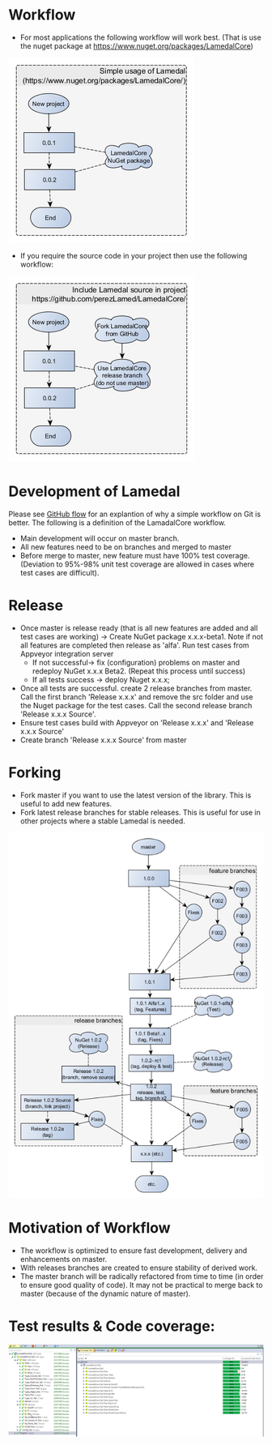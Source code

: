 # Workflow
* For most applications the following workflow will work best. (That is use the nuget package at https://www.nuget.org/packages/LamedalCore)

![Kiku](/src/Designs/Lamedal_Usage_Workflow1.png)

* If you require the source code in your project then use the following workflow:

![Kiku](/src/Designs/Lamedal_Usage_Workflow2.png)

# Development of Lamedal
Please see [GitHub flow](http://scottchacon.com/2011/08/31/github-flow.html) for an explantion of why a simple workflow on Git is better. The following is a definition of the LamadalCore workflow. 

* Main development will occur on master branch.
* All new features need to be on branches and merged to master 
* Before merge to master, new feature must have 100% test coverage. (Deviation to 95%-98% unit test coverage are allowed in cases where test cases are difficult).  

# Release
* Once master is release ready (that is all new features are added and all test cases are working) -> Create NuGet package x.x.x-beta1. Note if not all features are completed then release as 'alfa'. Run test cases from Appveyor integration server
  + If not successful-> fix (configuration) problems on master and redeploy NuGet x.x.x Beta2. (Repeat this process until success)
  + If all tests success -> deploy Nuget x.x.x; 
* Once all tests are successful. create 2 release branches from master. Call the first branch 'Release x.x.x' and remove the src folder and use the Nuget package for the test cases. Call the second release branch 'Release x.x.x Source'.
* Ensure test cases build with Appveyor on 'Release x.x.x' and 'Release x.x.x Source'
* Create branch 'Release x.x.x Source' from master

# Forking
* Fork master if you want to use the latest version of the library. This is useful to add new features.
* Fork latest release branches for stable releases. This is useful for use in other projects where a stable Lamedal is needed.

![Kiku](/src/Designs/Lamedal_Workflow.png)

# Motivation of Workflow
* The workflow is optimized to ensure fast development, delivery and enhancements on master.
* With releases branches are created to ensure stability of derived work.
* The master branch will be radically refactored from time to time (in order to ensure good quality of code). It may not be practical to merge back to master (because of the dynamic nature of master).

# Test results & Code coverage: 
![Kiku](/pics/TestCoverage.png)

